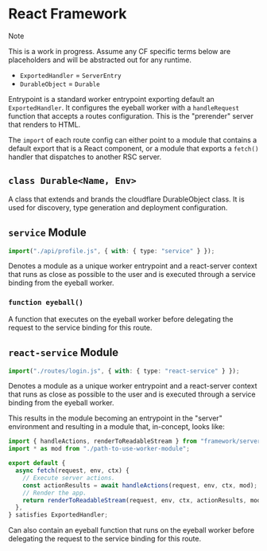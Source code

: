 # React Framework

> [!NOTE]  
> This is a work in progress. Assume any CF specific terms below are placeholders and will be abstracted out for any runtime.
>
> - `ExportedHandler` = `ServerEntry`
> - `DurableObject` = `Durable`

Entrypoint is a standard worker entrypoint exporting default an `ExportedHandler`. It configures the eyeball worker with a `handleRequest` function that accepts a routes configuration. This is the "prerender" server that renders to HTML.

The `import` of each route config can either point to a module that contains a default export that is a React component, or a module that exports a `fetch()` handler that dispatches to another RSC server.

## `class Durable<Name, Env>`

A class that extends and brands the cloudflare DurableObject class. It is used for discovery, type generation and deployment configuration.

## `service` Module

```ts
import("./api/profile.js", { with: { type: "service" } });
```

Denotes a module as a unique worker entrypoint and a react-server context that runs as close as possible to the user and is executed through a service binding from the eyeball worker.

### `function eyeball()`

A function that executes on the eyeball worker before delegating the request to the service binding for this route.

## `react-service` Module

```ts
import("./routes/login.js", { with: { type: "react-service" } });
```

Denotes a module as a unique worker entrypoint and a react-server context that runs as close as possible to the user and is executed through a service binding from the eyeball worker.

This results in the module becoming an entrypoint in the "server" environment and resulting in a module that, in-concept, looks like:

```ts
import { handleActions, renderToReadableStream } from "framework/server";
import * as mod from "./path-to-use-worker-module";

export default {
  async fetch(request, env, ctx) {
    // Execute server actions.
    const actionResults = await handleActions(request, env, ctx, mod);
    // Render the app.
    return renderToReadableStream(request, env, ctx, actionResults, mod);
  },
} satisfies ExportedHandler;
```

Can also contain an eyeball function that runs on the eyeball worker before delegating the request to the service binding for this route.
